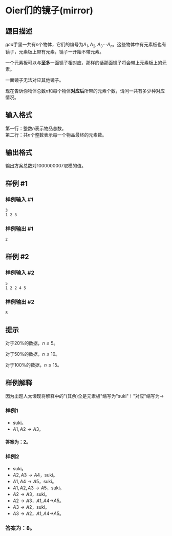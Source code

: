 # Oier们的镜子(mirror)

## 题目描述



$gcd$手里一共有$n$个物体，它们的编号为$A_1,A_2,A_3\cdots A_n$。这些物体中有元素板也有镜子，元素板上带有元素，镜子一开始不带元素。

一个元素板可以与**至多**一面镜子相对应，那样的话那面镜子将会带上元素板上的元素。

一面镜子无法对应其他镜子。

现在告诉你物体总数$n$和每个物体**对应后**所带的元素个数，请问一共有多少种对应情况。


## 输入格式

第一行：整数$n$表示物品总数。  
第二行：共$n$个整数表示每一个物品最终的元素数。

## 输出格式

输出方案总数对$1000000007$取模的值。   

## 样例 #1

### 样例输入 #1
```
3
1 2 3
```

### 样例输出 #1

```
2
```

## 样例 #2

### 样例输入 #2
```
5
1 2 2 4 5
```

### 样例输出 #2

```
8
```

## 提示


对于$20\%$的数据，$n\leq 5$。  

对于$50\%$的数据，$n\leq 10$。 

对于$100\%$的数据，$n\leq 15$。 


## 样例解释  

因为出题人太懒现将解释中的"(其余)全是元素板"缩写为"suki"！"对应"缩写为$\to$

### 样例1   
* suki。
* $A1,A2\to A3$。 
   
#### 答案为：$2$。


### 样例2  
* suki。
* $A2,A3\to A4$，suki。    
* $A1,A4\to A5$，suki。  
* $A1,A2,A3\to A5$，suki。    
* $A2\to A3$，suki。  
* $A2\to A3$，$A1,A4$->$A5$。  
* $A3\to A2$，suki。  
* $A3\to A2$，$A1,A4$->$A5$。  

### 答案为：$8$。
